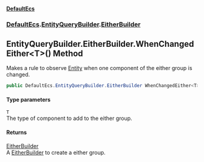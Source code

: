 #### [DefaultEcs](DefaultEcs.md 'DefaultEcs')
### [DefaultEcs](DefaultEcs.md#DefaultEcs 'DefaultEcs').[EntityQueryBuilder](EntityQueryBuilder.md 'DefaultEcs.EntityQueryBuilder').[EitherBuilder](EntityQueryBuilder_EitherBuilder.md 'DefaultEcs.EntityQueryBuilder.EitherBuilder')
## EntityQueryBuilder.EitherBuilder.WhenChangedEither&lt;T&gt;() Method
Makes a rule to observe [Entity](Entity.md 'DefaultEcs.Entity') when one component of the either group is changed.  
```csharp
public DefaultEcs.EntityQueryBuilder.EitherBuilder WhenChangedEither<T>();
```
#### Type parameters
<a name='DefaultEcs_EntityQueryBuilder_EitherBuilder_WhenChangedEither_T_()_T'></a>
`T`  
The type of component to add to the either group.
  
#### Returns
[EitherBuilder](EntityQueryBuilder_EitherBuilder.md 'DefaultEcs.EntityQueryBuilder.EitherBuilder')  
A [EitherBuilder](EntityQueryBuilder_EitherBuilder.md 'DefaultEcs.EntityQueryBuilder.EitherBuilder') to create a either group.
